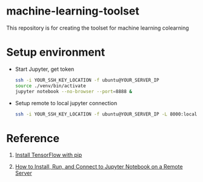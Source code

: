 # machine-learning-toolset

This repository is for creating the toolset for machine learning colearning

# Setup environment

- Start Jupyter, get token

    ``` bash
    ssh -i YOUR_SSH_KEY_LOCATION -f ubuntu@YOUR_SERVER_IP
    source ./venv/bin/activate
    jupyter notebook --no-browser --port=8888 &
    ```

- Setup remote to local jupyter connection

    ``` bash
    ssh -i YOUR_SSH_KEY_LOCATION -f ubuntu@YOUR_SERVER_IP -L 8000:localhost:8888 -N
    ```

# Reference

1. [Install TensorFlow with pip](https://www.tensorflow.org/install/pip)

2. [How to Install, Run, and Connect to Jupyter Notebook on a Remote Server](https://www.digitalocean.com/community/tutorials/how-to-install-run-connect-to-jupyter-notebook-on-remote-server)
